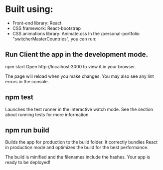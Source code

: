 # Built using:

- Front-end library: React
- CSS framework: React-bootstrap
- CSS animations library: Animate.css
In the /personal-portfolio "switcherMasterCountries", you can run:

## Run Client the app in the development mode.
npm start
Open http://localhost:3000 to view it in your browser.

The page will reload when you make changes.
You may also see any lint errors in the console.

## npm test
Launches the test runner in the interactive watch mode.
See the section about running tests for more information.

## npm run build
Builds the app for production to the build folder.
It correctly bundles React in production mode and optimizes the build for the best performance.

The build is minified and the filenames include the hashes.
Your app is ready to be deployed!